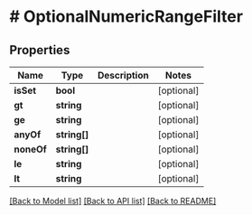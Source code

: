 # # OptionalNumericRangeFilter

## Properties

Name | Type | Description | Notes
------------ | ------------- | ------------- | -------------
**isSet** | **bool** |  | [optional]
**gt** | **string** |  | [optional]
**ge** | **string** |  | [optional]
**anyOf** | **string[]** |  | [optional]
**noneOf** | **string[]** |  | [optional]
**le** | **string** |  | [optional]
**lt** | **string** |  | [optional]

[[Back to Model list]](../../README.md#models) [[Back to API list]](../../README.md#endpoints) [[Back to README]](../../README.md)
